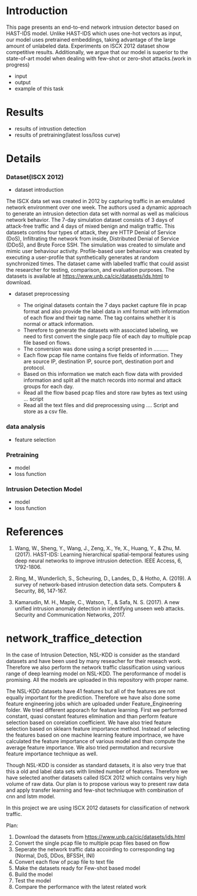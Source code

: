 # Introduction

This page presents an end-to-end network intrusion detector based on HAST-IDS model. Unlike HAST-IDS which uses one-hot vectors as input, our model uses pretrained embeddings, taking advantage of the large amount of unlabeled data. Experiments on ISCX 2012 dataset show competitive results. Additionally, we argue that our model is superior to the state-of-art model when dealing with few-shot or zero-shot attacks.(work in progress)
- input
- output
- example of this task

# Results
- results of intrustion detection
- results of pretraining(latest loss/loss curve)

# Details

### Dataset(ISCX 2012)

- dataset introduction

The ISCX data set was created in 2012 by capturing traffic in an emulated network environment over one week. The authors used a dynamic approach to generate an
intrusion detection data set with normal as well as malicious network behavior. The 7-day simulation dataset consists of 3 days of attack-free traffic and 4 days of mixed benign and malign traffic. This datasets contins four types of attack, they are HTTP Denial of Service (DoS), Infiltrating the network from inside, Distributed Denial of Service (DDoS), and Brute Force SSH. The simulation was created to simulate and mimic user behaviour activity. Profile-based user behaviour was created by executing a user-profile that synthetically generates at random synchronized times. The dataset came with labelled traffic that could assist the researcher for testing, comparison, and evaluation purposes. The datasets is available at https://www.unb.ca/cic/datasets/ids.html to download. 


- dataset preprocessing

  - The original datasets contain the 7 days packet capture file in pcap format and also provide the label data in xml format with information of each flow and their tag name. The tag contains whether it is normal or attack information.
  - Therefore to generate the datasets with associated labeling, we need to first convert the single pacp file of each day to multiple pcap file based on flows. 
  - The conversion was done using a script presented in ……….
  - Each flow pcap file name contains five fields of information. They are source IP, destination IP, source port, destination port and protocol. 
  - Based on this information we match each flow data with provided information and split all the match records into normal and attack groups for each day. 
  - Read all the flow based pcap files and store raw bytes as text using … script
  - Read all the text files and did preprocessing using …. Script and store as a csv file.


### data analysis

- feature selection

### Pretraining

- model
- loss function

### Intrusion Detection Model

- model
- loss function

# References
1. Wang, W., Sheng, Y., Wang, J., Zeng, X., Ye, X., Huang, Y., & Zhu, M. (2017). HAST-IDS: Learning hierarchical spatial-temporal features using deep neural networks to improve intrusion detection. IEEE Access, 6, 1792-1806.

2. Ring, M., Wunderlich, S., Scheuring, D., Landes, D., & Hotho, A. (2019). A survey of network-based intrusion detection data sets. Computers & Security, 86, 147-167.

3. Kamarudin, M. H., Maple, C., Watson, T., & Safa, N. S. (2017). A new unified intrusion anomaly detection in identifying unseen web attacks. Security and Communication Networks, 2017.

# network_traffice_detection

In the case of Intrusion Detection, NSL-KDD is consider as the standard datasets and have been used by many reseacher for their reseach work. 
Therefore we also perform the network traffic classification using various range of deep learning model on NSL-KDD.
The peroformance of model is promising. All the models are uploaded in this repository with proper name.

The NSL-KDD datasets have 41 features but all of the features are not equally important for the prediction. Therefore we have also done some feature engineering jobs which are uploaded under Feature_Engineering folder. We tried different apporach for feature learning. First we performed constant, quasi constant features elimination and than perform feature selection based on corelation coefficient. We have also tried feature selection based on sklearn feature importance method. 
Instead of selecting the features based on one machine learning feature importnace, we have calculated the feature importance of various model and than compute the average feature importance. We also tried permutation and recursive feature importance technique as well. 

Though NSL-KDD is consider as standard datasets, it is also very true that this a old and label data sets with limited number of features. Therefore we have selected another datasets called ISCX 2012 which contains very high volume of raw data. Our plan is to propose various way to present raw data and apply transfer learning and few-shot techniuque with combination of cnn and lstm model. 

In this project we are using ISCX 2012 datasets for classification of network traffic.

Plan:
1. Download the datasets from https://www.unb.ca/cic/datasets/ids.html
2. Convert the single pcap file to multiple pcap files based on flow
3. Seperate the network traffic data accoirding to corresponding tag (Normal, DoS, DDos, BFSSH, INI)
4. Convert each flow of pcap file to text file
5. Make the datasets ready for Few-shot based model
6. Build the model
7. Test the model 
8. Compare the performance with the latest related work

